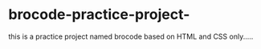 # brocode-practice-project-
this is a practice project named brocode based on HTML and CSS only.....
